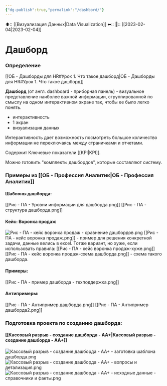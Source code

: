 ```yaml
---
{"dg-publish":true,"permalink":"/dashbord/"}
---
```



⬆:: [[Визуализация Данных\|Data Visualization]]
⬅::
📅:: [[2023-02-04\|2023-02-04]] 

# Дашборд

### Определение
[[ОБ - Дашборды для HR#Урок 1. Что такое дашборд\|ОБ - Дашборды для HR#Урок 1. Что такое дашборд]]

**Дашборд** (от англ. dashboard - приборная панель) - визуальное представление наиболее важной информации, сгруппированной по смыслу на одном интерактивном экране так, чтобы ее было легко понять.
- интерактивность
- 1 экран
- визуализация данных

Интерактивность дает возможность посмотреть большое количество информации не переключаясь между страничками и отчетами.

Содержит Ключевые показатели [[KPI\|KPI]]. 

Можно готовить "комплекты дашбордов", которые составляют систему.

### Примеры из [[ОБ - Профессия Аналитик\|ОБ - Профессия Аналитик]]

#### Шаблоны дашборда:

[[Рис - ПА - Уровни информации для дашборда.png]]
[[Рис - ПА - структура дашборда.png]]


#### Кейс: Воронка продаж

![Рис - ПА - кейс воронка продаж - сравнение дашбордов.png](/img/user/%D0%A0%D0%B8%D1%81%20-%20%D0%9F%D0%90%20-%20%D0%BA%D0%B5%D0%B9%D1%81%20%D0%B2%D0%BE%D1%80%D0%BE%D0%BD%D0%BA%D0%B0%20%D0%BF%D1%80%D0%BE%D0%B4%D0%B0%D0%B6%20-%20%D1%81%D1%80%D0%B0%D0%B2%D0%BD%D0%B5%D0%BD%D0%B8%D0%B5%20%D0%B4%D0%B0%D1%88%D0%B1%D0%BE%D1%80%D0%B4%D0%BE%D0%B2.png)
[[Рис - ПА - кейс воронка продаж.png]] - пример для решения конкретной задачи, данные велись в excel.
Тотже вариант, но хуже, если использовать правила:
[[Рис - ПА - кейс воронка продаж-хуже.png]]
[[Рис - ПА - кейс воронка продаж-схема дашборда.png]] - схема такого дашборда.

#### Примеры:
[[Рис - ПА - пример дашборда - техподдержка.png]]


#### Антипримеры:
[[Рис - ПА - Антипример дашборда.png]]
[[Рис - ПА - Антипример дашборда2.png]]


### Подготовка проекта по созданию дашборда:

#### [[Кассовый разрыв - создание дашборда - АА+\|Кассовый разрыв - создание дашборда - АА+]]

![Кассовый разрыв - создание дашборда - АА+ - заготовка шаблона дашборда.png](/img/user/%D0%9A%D0%B0%D1%81%D1%81%D0%BE%D0%B2%D1%8B%D0%B9%20%D1%80%D0%B0%D0%B7%D1%80%D1%8B%D0%B2%20-%20%D1%81%D0%BE%D0%B7%D0%B4%D0%B0%D0%BD%D0%B8%D0%B5%20%D0%B4%D0%B0%D1%88%D0%B1%D0%BE%D1%80%D0%B4%D0%B0%20-%20%D0%90%D0%90+%20-%20%D0%B7%D0%B0%D0%B3%D0%BE%D1%82%D0%BE%D0%B2%D0%BA%D0%B0%20%D1%88%D0%B0%D0%B1%D0%BB%D0%BE%D0%BD%D0%B0%20%D0%B4%D0%B0%D1%88%D0%B1%D0%BE%D1%80%D0%B4%D0%B0.png)
![Кассовый разрыв - создание дашборда - АА+ - вопросы и детализация.png](/img/user/%D0%9A%D0%B0%D1%81%D1%81%D0%BE%D0%B2%D1%8B%D0%B9%20%D1%80%D0%B0%D0%B7%D1%80%D1%8B%D0%B2%20-%20%D1%81%D0%BE%D0%B7%D0%B4%D0%B0%D0%BD%D0%B8%D0%B5%20%D0%B4%D0%B0%D1%88%D0%B1%D0%BE%D1%80%D0%B4%D0%B0%20-%20%D0%90%D0%90+%20-%20%D0%B2%D0%BE%D0%BF%D1%80%D0%BE%D1%81%D1%8B%20%D0%B8%20%D0%B4%D0%B5%D1%82%D0%B0%D0%BB%D0%B8%D0%B7%D0%B0%D1%86%D0%B8%D1%8F.png)
![Кассовый разрыв - создание дашборда - АА+ - исходные данные - справочники и факты.png](/img/user/%D0%9A%D0%B0%D1%81%D1%81%D0%BE%D0%B2%D1%8B%D0%B9%20%D1%80%D0%B0%D0%B7%D1%80%D1%8B%D0%B2%20-%20%D1%81%D0%BE%D0%B7%D0%B4%D0%B0%D0%BD%D0%B8%D0%B5%20%D0%B4%D0%B0%D1%88%D0%B1%D0%BE%D1%80%D0%B4%D0%B0%20-%20%D0%90%D0%90+%20-%20%D0%B8%D1%81%D1%85%D0%BE%D0%B4%D0%BD%D1%8B%D0%B5%20%D0%B4%D0%B0%D0%BD%D0%BD%D1%8B%D0%B5%20-%20%D1%81%D0%BF%D1%80%D0%B0%D0%B2%D0%BE%D1%87%D0%BD%D0%B8%D0%BA%D0%B8%20%D0%B8%20%D1%84%D0%B0%D0%BA%D1%82%D1%8B.png)

